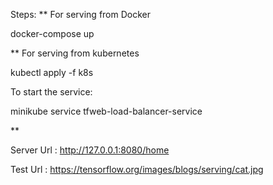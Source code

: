 Steps:
** For serving from Docker

docker-compose up

** For serving from kubernetes

kubectl apply -f k8s


To start the service:

minikube service tfweb-load-balancer-service

**

  Server Url : http://127.0.0.1:8080/home
  
  Test Url : https://tensorflow.org/images/blogs/serving/cat.jpg
